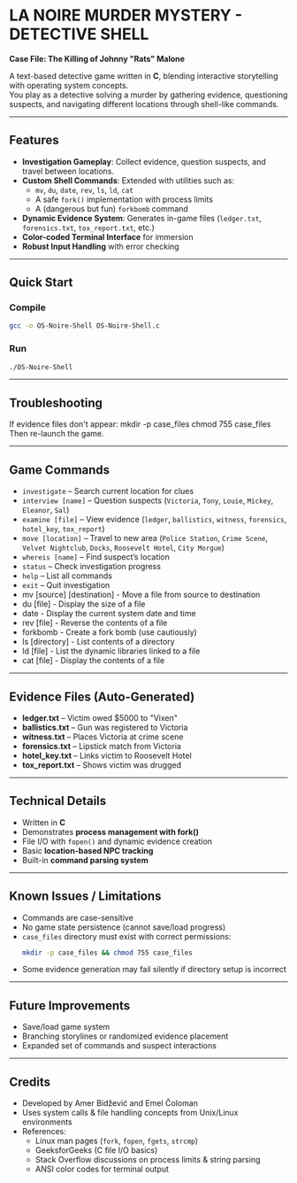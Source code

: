 # LA NOIRE MURDER MYSTERY - DETECTIVE SHELL  
**Case File: The Killing of Johnny "Rats" Malone**  

A text-based detective game written in **C**, blending interactive storytelling with operating system concepts.  
You play as a detective solving a murder by gathering evidence, questioning suspects, and navigating different locations through shell-like commands.  

---

## Features  
- **Investigation Gameplay**: Collect evidence, question suspects, and travel between locations.  
- **Custom Shell Commands**: Extended with utilities such as:  
  - `mv`, `du`, `date`, `rev`, `ls`, `ld`, `cat`  
  - A safe `fork()` implementation with process limits  
  - A (dangerous but fun) `forkbomb` command  
- **Dynamic Evidence System**: Generates in-game files (`ledger.txt`, `forensics.txt`, `tox_report.txt`, etc.)  
- **Color-coded Terminal Interface** for immersion  
- **Robust Input Handling** with error checking  

---

## Quick Start  

### Compile  
```bash
gcc -o OS-Noire-Shell OS-Noire-Shell.c
```  

### Run  
```bash
./OS-Noire-Shell
```  

---
## Troubleshooting
If evidence files don't appear:
    mkdir -p case_files
    chmod 755 case_files
Then re-launch the game.

---

## Game Commands  

- `investigate` – Search current location for clues  
- `interview [name]` – Question suspects (`Victoria`, `Tony`, `Louie`, `Mickey`, `Eleanor`, `Sal`)  
- `examine [file]` – View evidence (`ledger`, `ballistics`, `witness`, `forensics`, `hotel_key`, `tox_report`)  
- `move [location]` – Travel to new area (`Police Station`, `Crime Scene`, `Velvet Nightclub`, `Docks`, `Roosevelt Hotel`, `City Morgue`)  
- `whereis [name]` – Find suspect’s location  
- `status` – Check investigation progress  
- `help` – List all commands  
- `exit` – Quit investigation  
- mv [source] [destination] - Move a file from source to destination
- du [file]             - Display the size of a file
- date                  - Display the current system date and time
- rev [file]            - Reverse the contents of a file
- forkbomb              - Create a fork bomb (use cautiously)
- ls [directory]        - List contents of a directory
- ld [file]             - List the dynamic libraries linked to a file
- cat [file]            - Display the contents of a file
  
---

## Evidence Files (Auto-Generated)  

- **ledger.txt** – Victim owed $5000 to "Vixen"  
- **ballistics.txt** – Gun was registered to Victoria  
- **witness.txt** – Places Victoria at crime scene  
- **forensics.txt** – Lipstick match from Victoria  
- **hotel_key.txt** – Links victim to Roosevelt Hotel  
- **tox_report.txt** – Shows victim was drugged  

---

## Technical Details  

- Written in **C**  
- Demonstrates **process management with fork()**  
- File I/O with `fopen()` and dynamic evidence creation  
- Basic **location-based NPC tracking**  
- Built-in **command parsing system**  

---

## Known Issues / Limitations  

- Commands are case-sensitive  
- No game state persistence (cannot save/load progress)  
- `case_files` directory must exist with correct permissions:  
  ```bash
  mkdir -p case_files && chmod 755 case_files
  ```  
- Some evidence generation may fail silently if directory setup is incorrect  

---

## Future Improvements  

- Save/load game system  
- Branching storylines or randomized evidence placement  
- Expanded set of commands and suspect interactions  

---

## Credits  

- Developed by Amer Bidžević and Emel Čoloman 
- Uses system calls & file handling concepts from Unix/Linux environments  
- References:  
  - Linux man pages (`fork`, `fopen`, `fgets`, `strcmp`)  
  - GeeksforGeeks (C file I/O basics)  
  - Stack Overflow discussions on process limits & string parsing  
  - ANSI color codes for terminal output  
